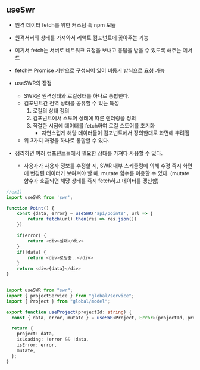 ## useSwr

- 원격 데이터 fetch를 위한 커스텀 훅 npm 모듈
- 원격서버의 상태를 가져와서 리액트 컴포넌트에 꽂아주는 기능
- 여기서 fetch는 서버로 네트워크 요청을 보내고 응답을 받을 수 있도록 해주는 메서드
- fetch는 Promise 기반으로 구성되어 있어 비동기 방식으로 요청 가능

- useSWR의 장점

  - SWR은 원격상태와 로컬상태를 하나로 통합한다.
  - 컴포넌트간 전역 상태를 공유할 수 있는 특성
    1. 로컬의 상태 정의
    2. 컴포넌트에서 스토어 상태에 따른 렌더링을 정의
    3. 적절한 시점에 데이터를 fetch하여 로컬 스토어를 초기화
       - 자연스럽게 해당 데이터들이 컴포넌트에서 정의한대로 화면에 뿌려짐
  - 위 3가지 과정을 하나로 통합할 수 있다.

- 정리하면 여러 컴포넌트들에서 필요한 상태를 가져다 사용할 수 있다.
  - 사용자가 사용자 정보를 수정할 시, SWR 내부 스케줄링에 의해 수정 즉시 화면에 변경된 데이터가 보여져야 할 때, mutate 함수를 이용할 수 있다.
    (mutate 함수가 호출되면 해당 상태를 즉시 fetch하고 데이터를 갱신함)

```Typescript
//ex1)
import useSWR from 'swr';

function Point() {
    const {data, error} = useSWR('api/points', url => {
        return fetch(url).then(res => res.json())
    })

    if(error) {
        return <div>실패</div>
    }
    if(!data) {
        return <div>로딩중..</div>
    }
    return <div>{data}</div>
}


import useSWR from "swr";
import { projectService } from "global/service";
import { Project } from "global/model";

export function useProject(projectId: string) {
  const { data, error, mutate } = useSWR<Project, Error>(projectId, projectService.getProject);

  return {
    project: data,
    isLoading: !error && !data,
    isError: error,
    mutate,
  };
}

```
